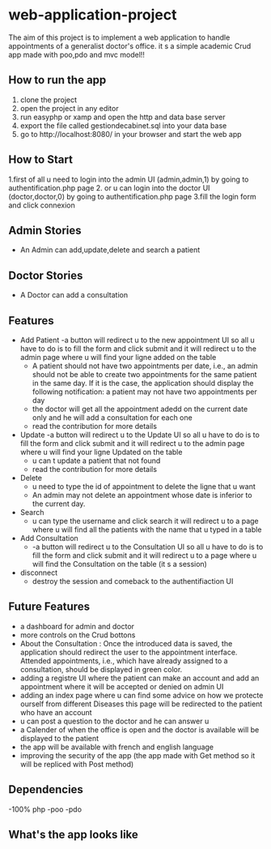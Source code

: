 # web-application-project
The aim of this project is to implement a web application to handle appointments of a generalist 
doctor's office. it s a simple academic Crud app made with poo,pdo and mvc model!! 
## How to run the app
1. clone the project 
2. open the project in any editor 
3. run easyphp or xamp and open the http and data base server
4. export the file called gestiondecabinet.sql into your data base
5. go to http://localhost:8080/ in your browser and start the web app
## How to Start
1.first of all u need to login into the admin UI (admin,admin,1) by going to authentification.php page
2. or u can login into the doctor UI (doctor,doctor,0) by going to authentification.php page
3.fill the login form and click connexion
## Admin Stories
- An Admin can add,update,delete and search a patient
## Doctor Stories
- A Doctor can add a consultation 
## Features
- Add Patient
  -a button will redirect u to the new appointment UI so all u have to do is to fill the form and click submit 
   and it will redirect u to the admin page where u will
   find your ligne added on the table
  - A patient should not have two appointments per date, i.e., an admin should not be able to 
    create two appointments for the same patient in the same day. If it is the case, the 
    application should display the following notification: a patient may not have two 
    appointments per day
  - the doctor will get  all the appointment adedd on the current date only and he will add a consultation for each one 
  - read the contribution for more details 
- Update
  -a button will redirect u to the Update UI so all u have to do is to fill the form and click submit and it will redirect u to the admin page where u will
   find your ligne Updated on the table
  - u can t update a patient that not found
  - read the contribution for more details
- Delete
  - u need to type the id of appointment to delete the ligne that u want 
  - An admin may not delete an appointment whose date is inferior to the current day.
- Search
  - u can type the username and click search it will redirect u to a page where u will find all the patients with the name that u typed in a table
- Add Consultation
  - -a button will redirect u to the Consultation UI so all u have to do is to fill the form and click submit and it will redirect u to a page where u will
      find the Consultation on the table (it s a session)
- disconnect
  -  destroy the session and comeback to the authentifiaction UI
## Future Features
- a dashboard for admin and doctor
- more controls on the Crud bottons
-  About the Consultation : Once the introduced data is saved, the 
   application should redirect the user to the appointment interface. Attended appointments, i.e., 
   which have already assigned to a consultation, should be displayed in green color.
- adding a registre UI where the patient can make an account and add an appointment where it will be accepted or denied on admin UI 
- adding an index page where u can find some advice on how we protecte ourself from different Diseases this page will be redirected to the patient who have 
   an account 
- u can post a question to the doctor and he can answer u 
- a Calender of when the office is open and the doctor is available will be displayed to the patient
- the app will be available with french and english language 
- improving the security of the app (the app made with Get method so it will be repliced with Post method)
## Dependencies
-100% php
-poo
-pdo
## What's the app looks like 








